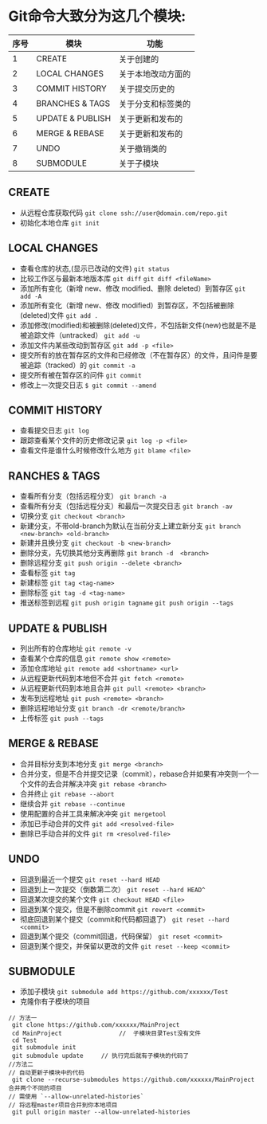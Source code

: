 # Git命令大致分为这几个模块:
| 序号  | 模块  | 功能  |
| ------------ | ------------ | ------------ |
| 1  | CREATE  |   关于创建的|
| 2  | LOCAL CHANGES  | 关于本地改动方面的  |
| 3  | COMMIT HISTORY  | 关于提交历史的  |
| 4  | BRANCHES & TAGS  | 关于分支和标签类的  |
| 5  | UPDATE & PUBLISH  | 关于更新和发布的  |
| 6  | MERGE & REBASE  | 关于更新和发布的  |
| 7  | UNDO  | 关于撤销类的  |
| 8  | SUBMODULE  | 关于子模块  |

## CREATE
- 从远程仓库获取代码
`git clone ssh://user@domain.com/repo.git`
- 初始化本地仓库
`git init`

## LOCAL CHANGES
- 查看仓库的状态,(显示已改动的文件)
`git status`
- 比较工作区与最新本地版本库
`git diff`
`git diff <fileName>`
- 添加所有变化（新增 new、修改 modified、删除 deleted）到暂存区
`git add -A`
- 添加所有变化（新增 new、修改 modified）到暂存区，不包括被删除(deleted)文件
`git add .`
- 添加修改(modified)和被删除(deleted)文件，不包括新文件(new)也就是不是被追踪文件（untracked）
`git add -u`
- 添加文件内某些改动到暂存区
`git add -p <file>`
- 提交所有的放在暂存区的文件和已经修改（不在暂存区）的文件，且问件是要被追踪（tracked）的
`git commit -a`
- 提交所有被在暂存区的问件
`git commit`
- 修改上一次提交日志
`$ git commit --amend`

## COMMIT HISTORY
- 查看提交日志
`git log`
- 跟踪查看某个文件的历史修改记录
`git log -p <file>`
- 查看文件是谁什么时候修改什么地方
`git blame <file>`

## RANCHES & TAGS
- 查看所有分支（包括远程分支）
`git branch -a`
- 查看所有分支（包括远程分支）和最后一次提交日志
`git branch -av`
- 切换分支
`git checkout <branch>`
- 新建分支，不带old-branch为默认在当前分支上建立新分支
`git branch <new-branch> <old-branch>`
- 新建并且换分支
`git checkout -b <new-branch>`
- 删除分支，先切换其他分支再删除
`git branch -d  <branch>`
- 删除远程分支
`git push origin --delete <branch>`
- 查看标签
`git tag`
- 新建标签
`git tag <tag-name>`
- 删除标签
`git tag -d <tag-name>`
- 推送标签到远程
`git push origin tagname`
`git push origin --tags`

## UPDATE & PUBLISH
- 列出所有的仓库地址
`git remote -v`
- 查看某个仓库的信息
`git remote show <remote>`
- 添加仓库地址
`git remote add <shortname> <url>`
- 从远程更新代码到本地但不合并
`git fetch <remote>`
- 从远程更新代码到本地且合并
`git pull <remote> <branch>`
- 发布到远程地址
`git push <remote> <branch>`
- 删除远程地址分支
`git branch -dr <remote/branch>`
- 上传标签
`git push --tags`

## MERGE & REBASE
- 合并目标分支到本地分支
`git merge <branch>`
- 合并分支，但是不合并提交记录（commit），rebase合并如果有冲突则一个一个文件的去合并解决冲突
 `git rebase <branch>`
- 合并终止
`git rebase --abort`
- 继续合并
`git rebase --continue`
- 使用配置的合并工具来解决冲突
`git mergetool`
- 添加已手动合并的文件
`git add <resolved-file>`
- 删除已手动合并的文件
`git rm <resolved-file>`

## UNDO
- 回退到最近一个提交
`git reset --hard HEAD`
- 回退到上一次提交（倒数第二次）
`git reset --hard HEAD^`
- 回退某次提交的某个文件
`git checkout HEAD <file>`
- 回退到某个提交，但是不删除commit
`git revert <commit>`
- 彻底回退到某个提交（commit和代码都回退了）
`git reset --hard <commit>`
- 回退到某个提交（commit回退，代码保留）
`git reset <commit>`
- 回退到某个提交，并保留以更改的文件
`git reset --keep <commit>`

## SUBMODULE
- 添加子模块
`git submodule add https://github.com/xxxxxx/Test`
- 克隆你有子模块的项目
```
// 方法一
 git clone https://github.com/xxxxxx/MainProject    
 cd MainProject                //  子模块目录Test没有文件
 cd Test
 git submodule init
 git submodule update     // 执行完后就有子模块的代码了
//方法二
// 自动更新子模块中的代码
 git clone --recurse-submodules https://github.com/xxxxxx/MainProject
合并两个不同的项目
// 需使用 `--allow-unrelated-histories`
// 将远程master项目合并到你本地项目
 git pull origin master --allow-unrelated-histories
 ```
